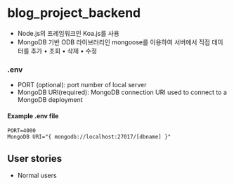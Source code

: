 # blog_project_backend

- Node.js의 프레임워크인 Koa.js를 사용
- MongoDB 기반 ODB 라이브러리인 mongoose를 이용하여 서버에서 직접 데이터를 추가 • 조회 • 삭제 • 수정

### .env

- PORT (optional): port number of local server
- MongoDB URI(required): MongoDB connection URI used to connect to a MongoDB deployment

#### Example .env file

```text
PORT=4000
MongoDB URI="{ mongodb://localhost:27017/[dbname] }"
```

## User stories

- Normal users
